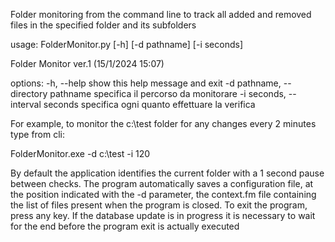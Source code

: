 Folder monitoring from the command line to track all added and removed files in the specified folder and its subfolders

usage: FolderMonitor.py [-h] [-d pathname] [-i seconds]

Folder Monitor ver.1 (15/1/2024 15:07)

options:
  -h, --help            show this help message and exit
  -d pathname, --directory pathname
                        specifica il percorso da monitorare
  -i seconds, --interval seconds
                        specifica ogni quanto effettuare la verifica


For example, to monitor the c:\test folder for any changes every 2 minutes type from cli:

FolderMonitor.exe -d c:\test -i 120

By default the application identifies the current folder with a 1 second pause between checks.
The program automatically saves a configuration file, at the position indicated with the -d parameter, the context.fm file containing the list of files present when the program is closed.
To exit the program, press any key.
If the database update is in progress it is necessary to wait for the end before the program exit is actually executed
